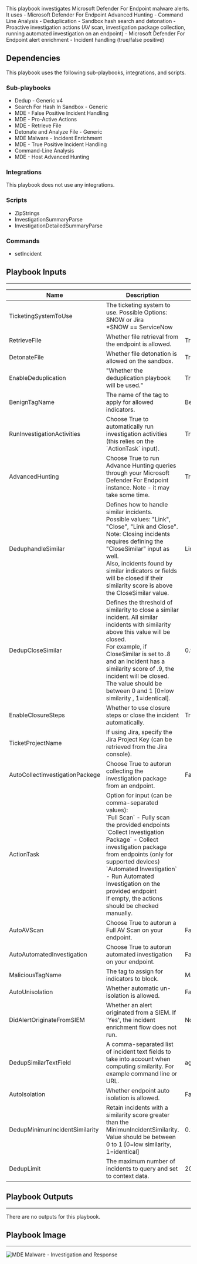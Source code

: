 This playbook investigates Microsoft Defender For Endpoint malware alerts. It uses - Microsoft Defender For Endpoint Advanced Hunting - Command Line Analysis - Deduplication - Sandbox hash search and detonation - Proactive investigation actions (AV scan, investigation package collection, running automated investigation on an endpoint) - Microsoft Defender For Endpoint alert enrichment - Incident handling (true/false positive)

## Dependencies
This playbook uses the following sub-playbooks, integrations, and scripts.

### Sub-playbooks
* Dedup - Generic v4
* Search For Hash In Sandbox - Generic
* MDE - False Positive Incident Handling
* MDE - Pro-Active Actions
* MDE - Retrieve File
* Detonate and Analyze File - Generic
* MDE Malware - Incident Enrichment
* MDE - True Positive Incident Handling
* Command-Line Analysis
* MDE - Host Advanced Hunting

### Integrations
This playbook does not use any integrations.

### Scripts
* ZipStrings
* InvestigationSummaryParse
* InvestigationDetailedSummaryParse

### Commands
* setIncident

## Playbook Inputs
---

| **Name** | **Description** | **Default Value** | **Required** |
| --- | --- | --- | --- |
| TicketingSystemToUse | The ticketing system to use. Possible Options: SNOW or Jira <br/>\*SNOW == ServiceNow |  | Optional |
| RetrieveFile | Whether file retrieval from the endpoint is allowed. | True | Optional |
| DetonateFile | Whether file detonation is allowed on the sandbox. | True | Optional |
| EnableDeduplication | "Whether the deduplication playbook will be used." | True | Optional |
| BenignTagName | The name of the tag to apply for allowed indicators. | BenignTagName | Optional |
| RunInvestigationActivities | Choose True to automatically run investigation activities \(this relies on the \`ActionTask\` input\). | True | Optional |
| AdvancedHunting | Choose True to run Advance Hunting queries through your Microsoft Defender For Endpoint instance. Note - it may take some time. | True | Optional |
| DeduphandleSimilar | Defines how to handle similar incidents. <br/>Possible values: "Link", "Close", "Link and Close".<br/>Note: Closing incidents requires defining the "CloseSimilar" input as well. <br/> Also, incidents found by similar indicators or fields will be closed if their similarity score is above the CloseSimilar value. | Link and Close | Optional |
| DedupCloseSimilar | Defines the threshold of similarity to close a similar incident. All similar incidents with similarity above this value will be closed.<br/>For example, if CloseSimilar is set to .8 and an incident has a similarity score of .9, the incident will be closed.<br/>The value should be between 0 and 1 \[0=low similarity , 1=identical\]. | 0.9 | Optional |
| EnableClosureSteps | Whether to use closure steps or close the incident automatically. | True | Optional |
| TicketProjectName | If using Jira, specify the Jira Project Key \(can be retrieved from the Jira console\). |  | Optional |
| AutoCollectinvestigationPackege | Choose True to autorun collecting the investigation package from an endpoint. | False | Optional |
| ActionTask | Option for input \(can be comma-separated values\):<br/>\`Full Scan\` - Fully scan the provided endpoints<br/>\`Collect Investigation Package\` - Collect investigation package from endpoints \(only for supported devices\)<br/>\`Automated Investigation\` - Run Automated Investigation on the provided endpoint<br/>If empty, the actions should be checked manually. |  | Optional |
| AutoAVScan | Choose True to autorun a Full AV Scan on your endpoint. | False | Optional |
| AutoAutomatedInvestigation | Choose True to autorun automated investigation on your endpoint. | False | Optional |
| MaliciousTagName | The tag to assign for indicators to block. | MaliciousTagName | Optional |
| AutoUnisolation | Whether automatic un-isolation is allowed. | False | Optional |
| DidAlertOriginateFromSIEM | Whether an alert originated from a SIEM. If 'Yes', the incident enrichment flow does not run. | No | Optional |
| DedupSimilarTextField | A comma-separated list of incident text fields to take into account when computing similarity. For example command line or URL. | agnetsid,users,agentsid,CMDline,Hostnames,filenames,filepaths | Optional |
| AutoIsolation | Whether endpoint auto isolation is allowed. | False | Optional |
| DedupMinimunIncidentSimilarity | Retain incidents with a similarity score greater than the MinimunIncidentSimilarity.<br/>Value should be between 0 to 1 \[0=low similarity, 1=identical\] | 0.2 | Optional |
| DedupLimit | The maximum number of incidents to query and set to context data. | 200 | Optional |

## Playbook Outputs
---
There are no outputs for this playbook.

## Playbook Image
---
![MDE Malware - Investigation and Response](../doc_files/MDE_Malware_-_Investigation_and_Response.png)